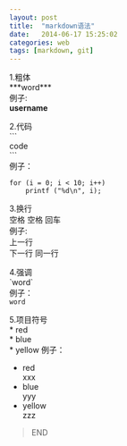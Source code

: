 ```yaml
---
layout: post
title:  "markdown语法"
date:   2014-06-17 15:25:02
categories: web 
tags: [markdown, git]
---
```


1.粗体  
\*\*\*word\*\*\*  
例子:  
**username**  


2.代码  
\`\`\`  
code  
\```  
例子：  
```
for (i = 0; i < 10; i++)
	printf ("%d\n", i);
```  

3.换行  
空格 空格 回车  
例子:  
上一行  
下一行
同一行  

4.强调  
\`word\`  
例子：  
`word`  

5.项目符号  
\* red  
\* blue  
\* yellow
例子：  
* red  
  xxx  
* blue  
  yyy  
* yellow  
  zzz  

>END
